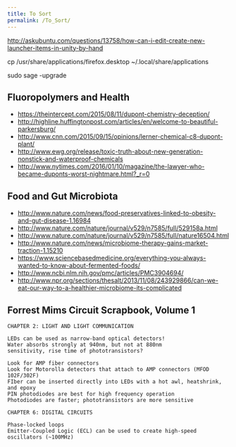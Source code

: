 ```yaml
---
title: To Sort
permalink: /To_Sort/
---
```


<http://askubuntu.com/questions/13758/how-can-i-edit-create-new-launcher-items-in-unity-by-hand>

cp /usr/share/applications/firefox.desktop ~/.local/share/applications

sudo sage -upgrade

Fluoropolymers and Health
-------------------------

-   <https://theintercept.com/2015/08/11/dupont-chemistry-deception/>
-   <http://highline.huffingtonpost.com/articles/en/welcome-to-beautiful-parkersburg/>
-   <http://www.cnn.com/2015/09/15/opinions/lerner-chemical-c8-dupont-plant/>
-   <http://www.ewg.org/release/toxic-truth-about-new-generation-nonstick-and-waterproof-chemicals>
-   <http://www.nytimes.com/2016/01/10/magazine/the-lawyer-who-became-duponts-worst-nightmare.html?_r=0>

Food and Gut Microbiota
-----------------------

-   <http://www.nature.com/news/food-preservatives-linked-to-obesity-and-gut-disease-1.16984>
-   <http://www.nature.com/nature/journal/v529/n7585/full/529158a.html>
-   <http://www.nature.com/nature/journal/v529/n7585/full/nature16504.html>
-   <http://www.nature.com/news/microbiome-therapy-gains-market-traction-1.15210>
-   <https://www.sciencebasedmedicine.org/everything-you-always-wanted-to-know-about-fermented-foods/>
-   <http://www.ncbi.nlm.nih.gov/pmc/articles/PMC3904694/>
-   <http://www.npr.org/sections/thesalt/2013/11/08/243929866/can-we-eat-our-way-to-a-healthier-microbiome-its-complicated>

Forrest Mims Circuit Scrapbook, Volume 1
----------------------------------------

    CHAPTER 2: LIGHT AND LIGHT COMMUNICATION

    LEDs can be used as narrow-band optical detectors!
    Water absorbs strongly at 940nm, but not at 880nm
    sensitivity, rise time of phototransistors?

    Look for AMP fiber connectors
    Look for Motorolla detectors that attach to AMP connectors (MFOD 102F/302F)
    FIber can be inserted directly into LEDs with a hot awl, heatshrink, and epoxy
    PIN photodiodes are best for high frequency operation
    Photodiodes are faster; phototransistors are more sensitive

    CHAPTER 6: DIGITAL CIRCUITS

    Phase-locked loops
    Emitter-Coupled Logic (ECL) can be used to create high-speed oscillators (~100MHz)